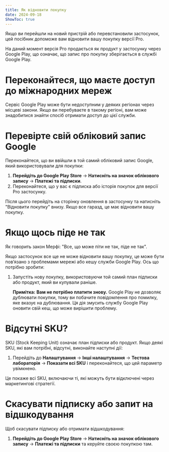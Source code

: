 ```yaml
---
title: Як відновити покупку  
date: 2024-09-18  
ShowToc: true  
---
```


Якщо ви перейшли на новий пристрій або перевстановили застосунок, цей посібник допоможе вам відновити вашу покупку версії Pro.

На даний момент версія Pro продається як продукт у застосунку через Google Play, що означає, що запис про покупку зберігається в службі Google Play.

# Переконайтеся, що маєте доступ до міжнародних мереж  

Сервіс Google Play може бути недоступним у деяких регіонах через місцеві закони. Якщо ви перебуваєте в такому регіоні, вам може знадобитися знайти спосіб отримати доступ до цієї служби.

# Перевірте свій обліковий запис Google  

Переконайтеся, що ви ввійшли в той самий обліковий запис Google, який використовували для покупки:

1. **Перейдіть до Google Play Store** -> **Натисніть на значок облікового запису** -> **Платежі та підписки**.  
2. Переконайтеся, що у вас є підписка або історія покупок для версії Pro застосунку.

Після цього перейдіть на сторінку оновлення в застосунку та натисніть "Відновити покупку" внизу. Якщо все гаразд, це має відновити вашу покупку.

# Якщо щось піде не так  

Як говорить закон Мерфі: "Все, що може піти не так, піде не так".

Якщо застосунок все ще не може відновити вашу покупку, це може бути пов’язано з проблемами мережі або кешу служби Google Play. Ось що потрібно зробити:

1. Запустіть нову покупку, використовуючи той самий план підписки або продукт, який ви купували раніше.

   **Примітка:** **Вам не потрібно платити знову.** Google Play не дозволяє дублювати покупки, тому ви побачите повідомлення про помилку, яке вказує на дублювання. Ця дія змусить службу Google Play оновити свій кеш, що може вирішити проблему.

# Відсутні SKU?  

SKU (Stock Keeping Unit) означає план підписки або продукт. Якщо деякі SKU, які вам потрібні, відсутні, виконайте наступні дії:

1. Перейдіть до **Налаштування** -> **Інші налаштування** -> **Тестова лабораторія** -> **Показати всі SKU** і переконайтеся, що цей параметр увімкнено.
   
Це покаже всі SKU, включаючи ті, які можуть бути відключені через маркетингові стратегії.

# Скасувати підписку або запит на відшкодування  

Щоб скасувати підписку або отримати відшкодування:

1. **Перейдіть до Google Play Store** -> **Натисніть на значок облікового запису** -> **Платежі та підписки** та керуйте своєю покупкою там.